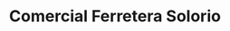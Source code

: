 ---
title: "Comercial Ferretera Solorio"
url: /urubamba/comercial-ferretera-solorio/
shop: hardware
---